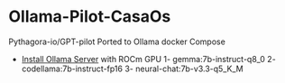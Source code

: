 # Ollama-Pilot-CasaOs
Pythagora-io/GPT-pilot Ported to Ollama docker Compose

- [Install Ollama Server](https://github.com/hqnicolas/OllamaDockerCasaOs) with ROCm GPU
1- gemma:7b-instruct-q8_0
2- codellama:7b-instruct-fp16
3- neural-chat:7b-v3.3-q5_K_M
